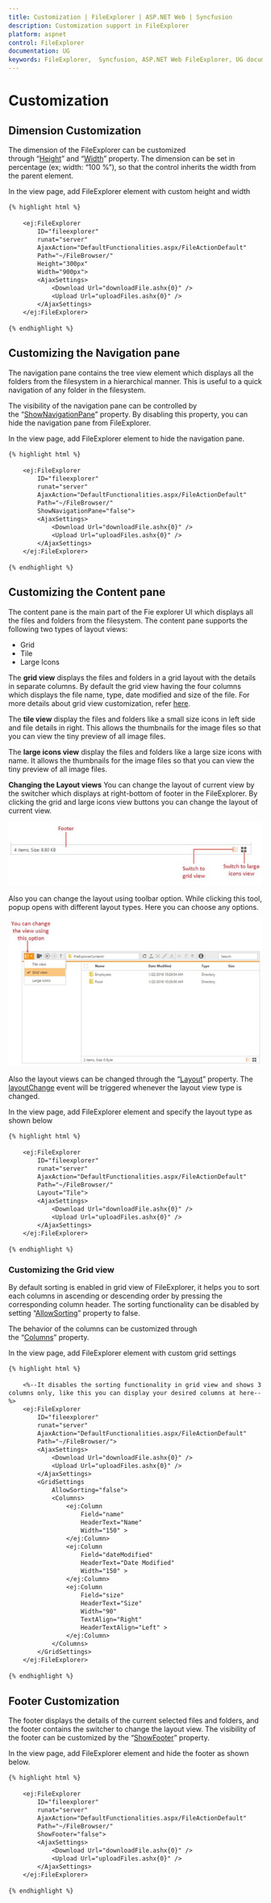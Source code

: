 ```yaml
---
title: Customization | FileExplorer | ASP.NET Web | Syncfusion
description: Customization support in FileExplorer
platform: aspnet
control: FileExplorer
documentation: UG
keywords: FileExplorer,  Syncfusion, ASP.NET Web FileExplorer, UG document, Customization
---
```

# Customization

## Dimension Customization

The dimension of the FileExplorer can be customized through “[Height](http://help.syncfusion.com/js/api/ejfileexplorer#members:height)” and “[Width](http://help.syncfusion.com/js/api/ejfileexplorer#members:width)” property. The dimension can be set in percentage (ex; width: “100 %”), so that the control inherits the width from the parent element.

In the view page, add FileExplorer element with custom height and width
    
    {% highlight html %}
    
        <ej:FileExplorer
            ID="fileexplorer"
            runat="server"
            AjaxAction="DefaultFunctionalities.aspx/FileActionDefault"
            Path="~/FileBrowser/" 
            Height="300px" 
            Width="900px">        
            <AjaxSettings>
                <Download Url="downloadFile.ashx{0}" />
                <Upload Url="uploadFiles.ashx{0}" />
            </AjaxSettings>  
        </ej:FileExplorer>
        
    {% endhighlight %}
    
## Customizing the Navigation pane

The navigation pane contains the tree view element which displays all the folders from the filesystem in a hierarchical manner. This is useful to a quick navigation of any folder in the filesystem.

The visibility of the navigation pane can be controlled by the “[ShowNavigationPane](http://help.syncfusion.com/js/api/ejfileexplorer#members:shownavigationpane)” property. By disabling this property, you can hide the navigation pane from FileExplorer.

In the view page, add FileExplorer element to hide the navigation pane.
    
    {% highlight html %}
    
        <ej:FileExplorer
            ID="fileexplorer"
            runat="server"
            AjaxAction="DefaultFunctionalities.aspx/FileActionDefault"
            Path="~/FileBrowser/" 
            ShowNavigationPane="false">        
            <AjaxSettings>
                <Download Url="downloadFile.ashx{0}" />
                <Upload Url="uploadFiles.ashx{0}" />
            </AjaxSettings>  
        </ej:FileExplorer>
        
    {% endhighlight %}
    
## Customizing the Content pane

The content pane is the main part of the Fie explorer UI which displays all the files and folders from the filesystem. The content pane supports the following two types of layout views:
* Grid
* Tile
* Large Icons

The **grid view** displays the files and folders in a grid layout with the details in separate columns. By default the grid view having the four columns which displays the file name, type, date modified and size of the file. For more details about grid view customization, refer [here](#customizing-the-grid-view).

The **tile view** display the files and folders like a small size icons in left side and file details in right. This allows the thumbnails for the image files so that you can view the tiny preview of all image files.

The **large icons view** display the files and folders like a large size icons with name. It allows the thumbnails for the image files so that you can view the tiny preview of all image files.

**Changing the Layout views**
You can change the layout of current view by the switcher which displays at right-bottom of footer in the FileExplorer. By clicking the grid and large icons view buttons you can change the layout of current view.

![](Customization_images/Customization_img1.jpeg)

Also you can change the layout using toolbar option. While clicking this tool, popup opens with different layout types. Here you can choose any options.

![](Customization_images/Customization_img2.jpeg)

Also the layout views can be changed through the “[Layout](http://help.syncfusion.com/js/api/ejfileexplorer#members:layout)” property. The [layoutChange](https://help.syncfusion.com/api/js/ejfileexplorer#events:layoutchange) event will be triggered whenever the layout view type is changed.

In the view page, add FileExplorer element and specify the layout type as shown below
    
    {% highlight html %}
    
        <ej:FileExplorer
            ID="fileexplorer"
            runat="server"
            AjaxAction="DefaultFunctionalities.aspx/FileActionDefault"
            Path="~/FileBrowser/" 
            Layout="Tile">        
            <AjaxSettings>
                <Download Url="downloadFile.ashx{0}" />
                <Upload Url="uploadFiles.ashx{0}" />
            </AjaxSettings>  
        </ej:FileExplorer>
        
    {% endhighlight %}
    
    
### Customizing the Grid view

By default sorting is enabled in grid view of FileExplorer, it helps you to sort each columns in ascending or descending order by pressing the corresponding column header. The sorting functionality can be disabled by setting “[AllowSorting](http://help.syncfusion.com/js/api/ejfileexplorer#members:gridsettings-allowsorting)” property to false.

The behavior of the columns can be customized through the “[Columns](http://help.syncfusion.com/js/api/ejfileexplorer#members:gridsettings-columns)” property.

In the view page, add FileExplorer element with custom grid settings
    
    {% highlight html %}
    
        <%--It disables the sorting functionality in grid view and shows 3 columns only, like this you can display your desired columns at here--%>
        <ej:FileExplorer
            ID="fileexplorer"
            runat="server"
            AjaxAction="DefaultFunctionalities.aspx/FileActionDefault"
            Path="~/FileBrowser/">        
            <AjaxSettings>
                <Download Url="downloadFile.ashx{0}" />
                <Upload Url="uploadFiles.ashx{0}" />
            </AjaxSettings>
            <GridSettings 
                AllowSorting="false">
                <Columns>
                    <ej:Column 
                        Field="name" 
                        HeaderText="Name" 
                        Width="150" >                   
                    </ej:Column>
                    <ej:Column 
                        Field="dateModified" 
                        HeaderText="Date Modified" 
                        Width="150" >                   
                    </ej:Column>
                    <ej:Column 
                        Field="size" 
                        HeaderText="Size" 
                        Width="90" 
                        TextAlign="Right" 
                        HeaderTextAlign="Left" >                   
                    </ej:Column>
                </Columns>
            </GridSettings>
        </ej:FileExplorer>
        
    {% endhighlight %}
    
## Footer Customization

The footer displays the details of the current selected files and folders, and the footer contains the switcher to change the layout view. The visibility of the footer can be customized by the “[ShowFooter](http://help.syncfusion.com/js/api/ejfileexplorer#members:showfooter)” property.

In the view page, add FileExplorer element and hide the footer as shown below.
    
    {% highlight html %}
    
        <ej:FileExplorer
            ID="fileexplorer"
            runat="server"
            AjaxAction="DefaultFunctionalities.aspx/FileActionDefault"
            Path="~/FileBrowser/" 
            ShowFooter="false">        
            <AjaxSettings>
                <Download Url="downloadFile.ashx{0}" />
                <Upload Url="uploadFiles.ashx{0}" />
            </AjaxSettings>       
        </ej:FileExplorer>
        
    {% endhighlight %}
    
